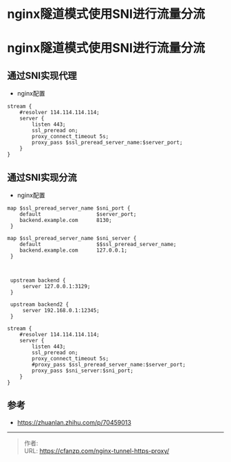 # nginx隧道模式使用SNI进行流量分流


<!--more-->
# nginx隧道模式使用SNI进行流量分流
## 通过SNI实现代理
- nginx配置
```nginx
stream {
    #resolver 114.114.114.114;
    server {
        listen 443;
        ssl_preread on;
        proxy_connect_timeout 5s;
        proxy_pass $ssl_preread_server_name:$server_port;
    }
}

```

## 通过SNI实现分流
- nginx配置
```nginx
map $ssl_preread_server_name $sni_port {
    default                  $server_port;
    backend.example.com      8130;
 }

map $ssl_preread_server_name $sni_server {
    default                  $$ssl_preread_server_name;
    backend.example.com      127.0.0.1;
 }



 upstream backend {
     server 127.0.0.1:3129;
 }

 upstream backend2 {
     server 192.168.0.1:12345;
 }

stream {
    #resolver 114.114.114.114;
    server {
        listen 443;
        ssl_preread on;
        proxy_connect_timeout 5s;
        #proxy_pass $ssl_preread_server_name:$server_port;
        proxy_pass $sni_server:$sni_port;
    }
}

```

## 参考
- https://zhuanlan.zhihu.com/p/70459013


---

> 作者:   
> URL: https://cfanzp.com/nginx-tunnel-https-proxy/  

